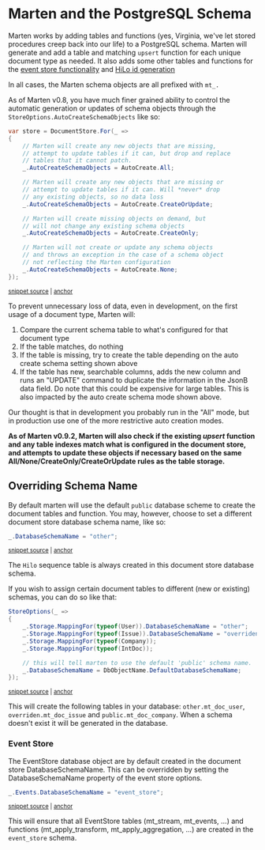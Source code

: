 # Marten and the PostgreSQL Schema

Marten works by adding tables and functions (yes, Virginia, we've let stored procedures creep back into our life) to a PostgreSQL schema. Marten will generate and add a table and matching `upsert` function for each unique document type as needed. It also adds some other tables and functions for the [event store functionality](/guide/events/) and [HiLo id generation](/guide/documents/identity/sequential)

In all cases, the Marten schema objects are all prefixed with `mt_.`

As of Marten v0.8, you have much finer grained ability to control the automatic generation or updates of schema objects through the
`StoreOptions.AutoCreateSchemaObjects` like so:

<!-- snippet: sample_AutoCreateSchemaObjects -->
<a id='snippet-sample_autocreateschemaobjects'></a>
```cs
var store = DocumentStore.For(_ =>
{
    // Marten will create any new objects that are missing,
    // attempt to update tables if it can, but drop and replace
    // tables that it cannot patch.
    _.AutoCreateSchemaObjects = AutoCreate.All;

    // Marten will create any new objects that are missing or
    // attempt to update tables if it can. Will *never* drop
    // any existing objects, so no data loss
    _.AutoCreateSchemaObjects = AutoCreate.CreateOrUpdate;

    // Marten will create missing objects on demand, but
    // will not change any existing schema objects
    _.AutoCreateSchemaObjects = AutoCreate.CreateOnly;

    // Marten will not create or update any schema objects
    // and throws an exception in the case of a schema object
    // not reflecting the Marten configuration
    _.AutoCreateSchemaObjects = AutoCreate.None;
});
```
<sup><a href='https://github.com/JasperFx/marten/blob/master/src/Marten.Schema.Testing/auto_create_mode_Tests.cs#L15-L39' title='Snippet source file'>snippet source</a> | <a href='#snippet-sample_autocreateschemaobjects' title='Start of snippet'>anchor</a></sup>
<!-- endSnippet -->

To prevent unnecessary loss of data, even in development, on the first usage of a document type, Marten will:

1. Compare the current schema table to what's configured for that document type
1. If the table matches, do nothing
1. If the table is missing, try to create the table depending on the auto create schema setting shown above
1. If the table has new, searchable columns, adds the new column and runs an "UPDATE" command to duplicate the
   information in the JsonB data field. Do note that this could be expensive for large tables. This is also impacted
   by the auto create schema mode shown above.

Our thought is that in development you probably run in the "All" mode, but in production use one of the more restrictive auto creation modes.

**As of Marten v0.9.2, Marten will also check if the existing _upsert_ function and any table indexes match
what is configured in the document store, and attempts to update these objects if necessary based on the same
All/None/CreateOnly/CreateOrUpdate rules as the table storage.**


## Overriding Schema Name

By default marten will use the default `public` database scheme to create the document tables and function. You may, however, choose to set a different document store database schema name, like so:

<!-- snippet: sample_override_schema_name -->
<a id='snippet-sample_override_schema_name'></a>
```cs
_.DatabaseSchemaName = "other";
```
<sup><a href='https://github.com/JasperFx/marten/blob/master/src/Marten.Schema.Testing/DocumentSchemaTests.cs#L495-L499' title='Snippet source file'>snippet source</a> | <a href='#snippet-sample_override_schema_name' title='Start of snippet'>anchor</a></sup>
<!-- endSnippet -->

The `Hilo` sequence table is always created in this document store database schema.

If you wish to assign certain document tables to different (new or existing) schemas, you can do so like that:

<!-- snippet: sample_override_schema_per_table -->
<a id='snippet-sample_override_schema_per_table'></a>
```cs
StoreOptions(_ =>
{
    _.Storage.MappingFor(typeof(User)).DatabaseSchemaName = "other";
    _.Storage.MappingFor(typeof(Issue)).DatabaseSchemaName = "overriden";
    _.Storage.MappingFor(typeof(Company));
    _.Storage.MappingFor(typeof(IntDoc));

    // this will tell marten to use the default 'public' schema name.
    _.DatabaseSchemaName = DbObjectName.DefaultDatabaseSchemaName;
});
```
<sup><a href='https://github.com/JasperFx/marten/blob/master/src/Marten.Schema.Testing/DocumentSchemaTests.cs#L334-L347' title='Snippet source file'>snippet source</a> | <a href='#snippet-sample_override_schema_per_table' title='Start of snippet'>anchor</a></sup>
<!-- endSnippet -->

This will create the following tables in your database: `other.mt_doc_user`, `overriden.mt_doc_issue` and `public.mt_doc_company`. When a schema doesn't exist it will be generated in the database.

### Event Store
The EventStore database object are by default created in the document store DatabaseSchemaName. This can be overridden by setting the DatabaseSchemaName property of the event store options.

<!-- snippet: sample_override_schema_name_event_store -->
<a id='snippet-sample_override_schema_name_event_store'></a>
```cs
_.Events.DatabaseSchemaName = "event_store";
```
<sup><a href='https://github.com/JasperFx/marten/blob/master/src/Marten.Testing/Events/using_the_schema_objects_Tests.cs#L60-L62' title='Snippet source file'>snippet source</a> | <a href='#snippet-sample_override_schema_name_event_store' title='Start of snippet'>anchor</a></sup>
<!-- endSnippet -->

This will ensure that all EventStore tables (mt_stream, mt_events, ...) and functions (mt_apply_transform, mt_apply_aggregation, ...) are created in the `event_store` schema.
